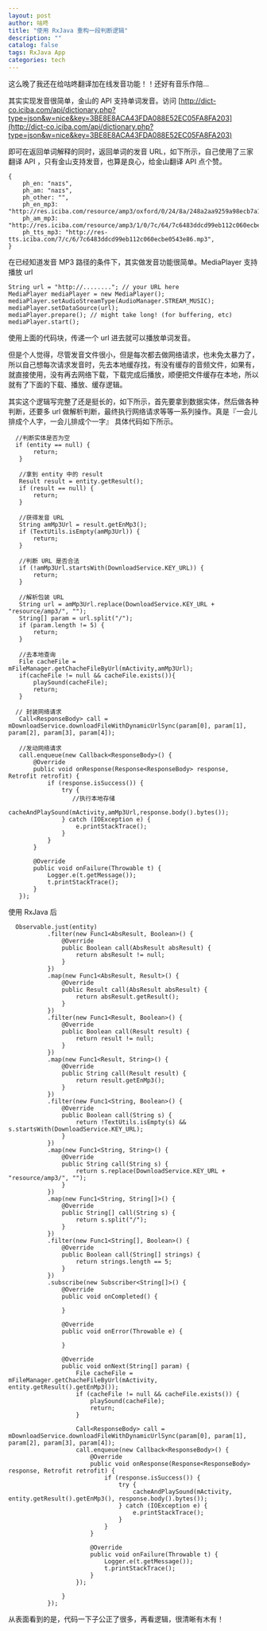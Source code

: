 ```yaml
---
layout: post
author: 咕咚
title: "使用 RxJava 重构一段判断逻辑"
description: ""
catalog: false
tags: RxJava App 
categories: tech 
---
```


这么晚了我还在给咕咚翻译加在线发音功能！！还好有音乐作陪...

其实实现发音很简单，金山的 API 支持单词发音。访问 [http://dict-co.iciba.com/api/dictionary.php?type=json&w=nice&key=3BE8E8ACA43FDA088E52EC05FA8FA203](http://dict-co.iciba.com/api/dictionary.php?type=json&w=nice&key=3BE8E8ACA43FDA088E52EC05FA8FA203)

即可在返回单词解释的同时，返回单词的发音 URL，如下所示，自己使用了三家翻译 API ，只有金山支持发音，也算是良心，给金山翻译 API 点个赞。

    {
        ph_en: "naɪs",
        ph_am: "naɪs",
        ph_other: "",
        ph_en_mp3: "http://res.iciba.com/resource/amp3/oxford/0/24/8a/248a2aa9259a98ecb7a1ff677a0feed2.mp3",
        ph_am_mp3: "http://res.iciba.com/resource/amp3/1/0/7c/64/7c6483ddcd99eb112c060ecbe0543e86.mp3",
        ph_tts_mp3: "http://res-tts.iciba.com/7/c/6/7c6483ddcd99eb112c060ecbe0543e86.mp3",
    }

在已经知道发音 MP3 路径的条件下，其实做发音功能很简单。MediaPlayer 支持播放 url

    String url = "http://........"; // your URL here
    MediaPlayer mediaPlayer = new MediaPlayer();
    mediaPlayer.setAudioStreamType(AudioManager.STREAM_MUSIC);
    mediaPlayer.setDataSource(url);
    mediaPlayer.prepare(); // might take long! (for buffering, etc)
    mediaPlayer.start();

使用上面的代码块，传递一个 url 进去就可以播放单词发音。

但是个人觉得，尽管发音文件很小，但是每次都去做网络请求，也未免太暴力了，所以自己想每次请求发音时，先去本地缓存找，有没有缓存的音频文件，如果有，就直接使用，没有再去网络下载，下载完成后播放，顺便把文件缓存在本地，所以就有了下面的下载、播放、缓存逻辑。

其实这个逻辑写完整了还是挺长的，如下所示，首先要拿到数据实体，然后做各种判断，还要多 url 做解析判断，最终执行网络请求等等一系列操作。真是『一会儿排成个人字，一会儿排成个一字』 具体代码如下所示。


      //判断实体是否为空
      if (entity == null) {
           return;
       }

       //拿到 entity 中的 result
       Result result = entity.getResult();
       if (result == null) {
           return;
       }

       //获得发音 URL
       String amMp3Url = result.getEnMp3();
       if (TextUtils.isEmpty(amMp3Url)) {
           return;
       }

       //判断 URL 是否合法
       if (!amMp3Url.startsWith(DownloadService.KEY_URL)) {
           return;
       }

       //解析包装 URL
       String url = amMp3Url.replace(DownloadService.KEY_URL + "resource/amp3/", "");
       String[] param = url.split("/");
       if (param.length != 5) {
           return;
       }

       //去本地查询
       File cacheFile = mFileManager.getChacheFileByUrl(mActivity,amMp3Url);
       if(cacheFile != null && cacheFile.exists()){
           playSound(cacheFile);
           return;
       }

      // 封装网络请求
       Call<ResponseBody> call = mDownloadService.downloadFileWithDynamicUrlSync(param[0], param[1], param[2], param[3], param[4]);

       //发动网络请求
       call.enqueue(new Callback<ResponseBody>() {
           @Override
           public void onResponse(Response<ResponseBody> response, Retrofit retrofit) {
               if (response.isSuccess()) {
                   try {
                      //执行本地存储
                       cacheAndPlaySound(mActivity,amMp3Url,response.body().bytes());
                   } catch (IOException e) {
                       e.printStackTrace();
                   }
               }
           }

           @Override
           public void onFailure(Throwable t) {
               Logger.e(t.getMessage());
               t.printStackTrace();
           }
       });     


使用 RxJava 后

      Observable.just(entity)
               .filter(new Func1<AbsResult, Boolean>() {
                   @Override
                   public Boolean call(AbsResult absResult) {
                       return absResult != null;
                   }
               })
               .map(new Func1<AbsResult, Result>() {
                   @Override
                   public Result call(AbsResult absResult) {
                       return absResult.getResult();
                   }
               })
               .filter(new Func1<Result, Boolean>() {
                   @Override
                   public Boolean call(Result result) {
                       return result != null;
                   }
               })
               .map(new Func1<Result, String>() {
                   @Override
                   public String call(Result result) {
                       return result.getEnMp3();
                   }
               })
               .filter(new Func1<String, Boolean>() {
                   @Override
                   public Boolean call(String s) {
                       return !TextUtils.isEmpty(s) && s.startsWith(DownloadService.KEY_URL);
                   }
               })
               .map(new Func1<String, String>() {
                   @Override
                   public String call(String s) {
                       return s.replace(DownloadService.KEY_URL + "resource/amp3/", "");
                   }
               })
               .map(new Func1<String, String[]>() {
                   @Override
                   public String[] call(String s) {
                       return s.split("/");
                   }
               })
               .filter(new Func1<String[], Boolean>() {
                   @Override
                   public Boolean call(String[] strings) {
                       return strings.length == 5;
                   }
               })
               .subscribe(new Subscriber<String[]>() {
                   @Override
                   public void onCompleted() {

                   }

                   @Override
                   public void onError(Throwable e) {

                   }

                   @Override
                   public void onNext(String[] param) {
                       File cacheFile = mFileManager.getChacheFileByUrl(mActivity, entity.getResult().getEnMp3());
                       if (cacheFile != null && cacheFile.exists()) {
                           playSound(cacheFile);
                           return;
                       }

                       Call<ResponseBody> call = mDownloadService.downloadFileWithDynamicUrlSync(param[0], param[1], param[2], param[3], param[4]);
                       call.enqueue(new Callback<ResponseBody>() {
                           @Override
                           public void onResponse(Response<ResponseBody> response, Retrofit retrofit) {
                               if (response.isSuccess()) {
                                   try {
                                       cacheAndPlaySound(mActivity, entity.getResult().getEnMp3(), response.body().bytes());
                                   } catch (IOException e) {
                                       e.printStackTrace();
                                   }
                               }
                           }

                           @Override
                           public void onFailure(Throwable t) {
                               Logger.e(t.getMessage());
                               t.printStackTrace();
                           }
                       });

                   }
               });

从表面看到的是，代码一下子公正了很多，再看逻辑，很清晰有木有！               
